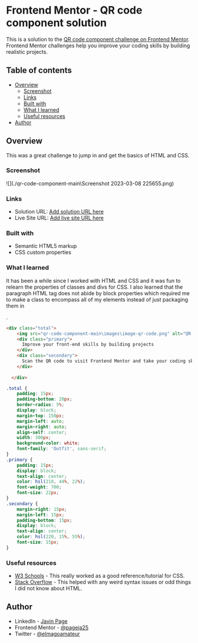 # Frontend Mentor - QR code component solution

This is a solution to the [QR code component challenge on Frontend Mentor](https://www.frontendmentor.io/challenges/qr-code-component-iux_sIO_H). Frontend Mentor challenges help you improve your coding skills by building realistic projects. 

## Table of contents

- [Overview](#overview)
  - [Screenshot](#screenshot)
  - [Links](#links)
  - [Built with](#built-with)
  - [What I learned](#what-i-learned)
  - [Useful resources](#useful-resources)
- [Author](#author)


## Overview

This was a great challenge to jump in and get the basics of HTML and CSS.

### Screenshot

![](./qr-code-component-main\Screenshot 2023-03-08 225655.png)

### Links

- Solution URL: [Add solution URL here](https://your-solution-url.com)
- Live Site URL: [Add live site URL here](https://your-live-site-url.com)

### Built with

- Semantic HTML5 markup
- CSS custom properties

### What I learned

It has been a while since I worked with HTML and CSS and it was fun to relearn the properties of classes and divs for CSS. I also learned that the paragraph HTML tag does not abide by block properties which required me to make a class to encompass all of my elements instead of just packaging them in <p></p>.

```html
<div class="total">
    <img src="qr-code-component-main\images\image-qr-code.png" alt="QR Code">
    <div class="primary">
      Improve your front-end skills by building projects
    </div>
    <div class="secondary">
      Scan the QR code to visit Frontend Mentor and take your coding skills to the next level
    </div>
    
  </div>
```
```css
.total {
    padding: 15px;
    padding-bottom: 20px;
    border-radius: 5%;
    display: block;
    margin-top: 150px;
    margin-left: auto;
    margin-right: auto;
    align-self: center;
    width: 300px;
    background-color: white;
    font-family: 'Outfit', sans-serif;
}
.primary {
    padding: 15px;
    display: block;
    text-align: center;
    color: hsl(218, 44%, 22%);
    font-weight: 700;
    font-size: 22px;
}
.secondary {
    margin-right: 15px;
    margin-left: 15px;
    padding-bottom: 15px;
    display: block;
    text-align: center;
    color: hsl(220, 15%, 55%);
    font-size: 15px;
}
```

### Useful resources

- [W3 Schools](https://www.w3schools.com/css/default.asp) - This really worked as a good reference/tutorial for CSS.
- [Stack Overflow](https://stackoverflow.com/) - This helped with any weird syntax issues or odd things I did not know about HTML.

## Author

- LinkedIn - [Javin Page](https://www.linkedin.com/in/javin-page/)
- Frontend Mentor - [@pageja25](https://www.frontendmentor.io/profile/pageja25)
- Twitter - [@elmagoamateur](https://twitter.com/elmagoamateur)
